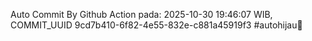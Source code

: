 Auto Commit By Github Action pada: 2025-10-30 19:46:07 WIB, COMMIT_UUID 9cd7b410-6f82-4e55-832e-c881a45919f3 #autohijau🗿
